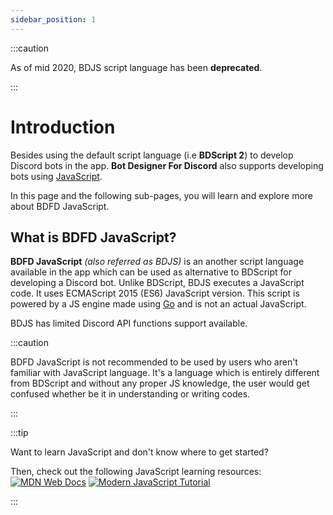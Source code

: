 ```yaml
---
sidebar_position: 1
---
```


:::caution

As of mid 2020, BDJS script language has been **deprecated**.

:::

# Introduction
Besides using the default script language (i.e **BDScript 2**) to develop Discord bots in the app. **Bot Designer For Discord** also supports developing bots using [JavaScript](https://javascript.com).

In this page and the following sub-pages, you will learn and explore more about BDFD JavaScript.

## What is BDFD JavaScript?
**BDFD JavaScript** *(also referred as BDJS)* is an another script language available in the app which can be used as alternative to BDScript for developing a Discord bot. Unlike BDScript, BDJS executes a JavaScript code. It uses ECMAScript 2015 (ES6) JavaScript version. This script is powered by a JS engine made using [Go](https://go.dev) and is not an actual JavaScript.

BDJS has limited Discord API functions support available.

:::caution

BDFD JavaScript is not recommended to be used by users who aren't familiar with JavaScript language. It's a language which is entirely different from BDScript and without any proper JS knowledge, the user would get confused whether be it in understanding or writing codes.

:::

:::tip

Want to learn JavaScript and don't know where to get started?

Then, check out the following JavaScript learning resources:
[![MDN Web Docs](https://img.shields.io/badge/mdn_javascript_guide-black?style=for-the-badge&logo=mdnwebdocs&logoColor=white)](https://developer.mozilla.org/en-US/docs/Web/JavaScript/Guide)
[![Modern JavaScript Tutorial](https://img.shields.io/badge/modern_javascript_tutorial-%23323330.svg?style=for-the-badge&logo=javascript&logoColor=%23F7DF1E)](https://javascript.info)

:::
